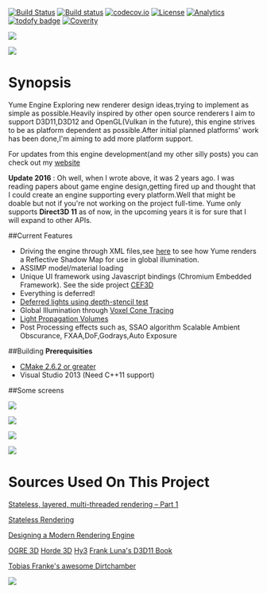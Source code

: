 [![Build Status](https://travis-ci.org/arkenthera/YumeEngine.svg?branch=master)](https://travis-ci.org/arkenthera/YumeEngine)
[![Build status](https://ci.appveyor.com/api/projects/status/w0lrpofmuuycgjso?svg=true)](https://ci.appveyor.com/project/arkenthera/yumeengine)
[![codecov.io](https://codecov.io/github/arkenthera/YumeEngine/coverage.svg?branch=master)](https://codecov.io/github/arkenthera/YumeEngine?branch=master)
[![License](https://img.shields.io/badge/license-MIT-green.svg)](LICENSE)
[![Analytics](https://ga-beacon.appspot.com/UA-74178547-1/welcome-page)](https://github.com/arkenthera/YumeEngine)
[![todofy badge](https://todofy.org/b/arkenthera/YumeEngine/master)](https://todofy.org/r/arkenthera/YumeEngine/master)
[![Coverity](https://scan.coverity.com/projects/8038/badge.svg)](https://scan.coverity.com/projects/arkenthera-yumeengine)

![](http://i.imgur.com/xG2na2E.jpg)

![](http://i.imgur.com/5SyAHWa.jpg)



# Synopsis
Yume Engine
Exploring new renderer design ideas,trying to implement as simple as possible.Heavily inspired by other open source renderers I aim to support D3D11,D3D12 and OpenGL(Vulkan in the future), this engine strives to be as platform dependent as possible.After initial planned platforms' work has been done,I'm aiming to add more platform support.

For updates from this engine development(and my other silly posts) you can check out my <a href="http://arkenthera.github.io">website</a>

**Update 2016** : Oh well, when I wrote above, it was 2 years ago. I was reading papers about game engine design,getting fired up and thought that I could create an engine supporting every platform.Well that might be doable but not if you're not working on the project full-time. Yume only supports **Direct3D 11** as of now, in the upcoming years it is for sure that I will expand to other APIs.

##Current Features

- Driving the engine through XML files,see [here](https://github.com/arkenthera/YumeEngine/blob/master/Engine/Assets/RenderCalls/ReflectiveShadowMap.xml) to see how Yume renders a Reflective Shadow Map for use in global illumination.
- ASSIMP model/material loading
- Unique UI framework using Javascript bindings (Chromium Embedded Framework). See the side project [CEF3D](https://github.com/arkenthera/cef3d)
- Everything is deferred!
- [Deferred lights using depth-stencil test](http://arkenthera.github.io/Deferred-Lights-in-Yume-Engine-using-stencil-test/)
- Global Illumination through [Voxel Cone Tracing](http://research.nvidia.com/sites/default/files/publications/GIVoxels-pg2011-authors.pdf)
- [Light Propagation Volumes](http://cg.ibds.kit.edu/publications/p2010/CLPVFRII_Kaplanyan_2010/CLPVFRII_Kaplanyan_2010.pdf)
- Post Processing effects such as, SSAO algorithm Scalable Ambient Obscurance, FXAA,DoF,Godrays,Auto Exposure

##Building
<b>Prerequisities</b>

- <a href="http://www.cmake.org/">CMake 2.6.2 or greater</a>
- Visual Studio 2013 (Need C++11 support)


##Some screens

![](http://i.imgur.com/WRKOVRd.jpg)

![](http://i.imgur.com/elObCXQ.jpg)

![](http://i.imgur.com/PKNJs6M.jpg)

![](http://i.imgur.com/00caEIY.png)

# **Sources Used On This Project**

[Stateless, layered, multi-threaded rendering – Part 1](http://blog.molecular-matters.com/2014/11/06/stateless-layered-multi-threaded-rendering-part-1/ "Stateless, layered, multi-threaded rendering – Part 1")

[Stateless Rendering](http://jendrikillner.bitbucket.org/blog/blog/stateless_rendering/ "Stateless Rendering")

[Designing a Modern Rendering Engine](https://www.cg.tuwien.ac.at/research/publications/2007/bauchinger-2007-mre/bauchinger-2007-mre-Thesis.pdf "Designing a Modern Rendering Engine")

[OGRE 3D](http://www.ogre3d.org/)
[Horde 3D](http://www.horde3d.org/)
[Hy3](https://hieroglyph3.codeplex.com/)
[Frank Luna's D3D11 Book](http://www.amazon.com/Introduction-3D-Game-Programming-DirectX/dp/1936420228)

[Tobias Franke's awesome Dirtchamber](http://www.tobias-franke.eu/?dev)

<img src = "http://i.imgur.com/mPVCTYw.png" />
